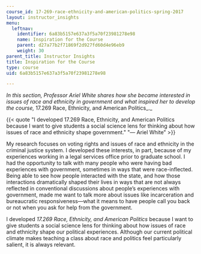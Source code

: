 ```yaml
---
course_id: 17-269-race-ethnicity-and-american-politics-spring-2017
layout: instructor_insights
menu:
  leftnav:
    identifier: 6a83b5157e637a3f5a70f23981278e98
    name: Inspiration for the Course
    parent: d27a77b2f71869f2d927fd60d4e96eb9
    weight: 30
parent_title: Instructor Insights
title: Inspiration for the Course
type: course
uid: 6a83b5157e637a3f5a70f23981278e98

---
```


_In this section, Professor Ariel White_ _shares how she became interested in issues of race and ethnicity in government and what inspired her to develop the course,_ 17.269 Race, Ethnicity, and American Politics_._

{{< quote "I developed 17.269 Race, Ethnicity, and American Politics because I want to give students a social science lens for thinking about how issues of race and ethnicity shape government." "— Ariel White" >}}

My research focuses on voting rights and issues of race and ethnicity in the criminal justice system. I developed these interests, in part, because of my experiences working in a legal services office prior to graduate school. I had the opportunity to talk with many people who were having bad experiences with government, sometimes in ways that were race-inflected. Being able to see how people interacted with the state, and how those interactions dramatically shaped their lives in ways that are not always reflected in conventional discussions about people’s experiences with government, made me want to talk more about issues like incarceration and bureaucratic responsiveness—what it means to have people call you back or not when you ask for help from the government.

I developed _17.269 Race, Ethnicity, and American Politics_ because I want to give students a social science lens for thinking about how issues of race and ethnicity shape our political experiences. Although our current political climate makes teaching a class about race and politics feel particularly salient, it is always relevant.
